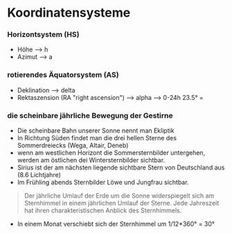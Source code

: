 # Koordinatensysteme

### Horizontsystem (HS)

* Höhe --> h
* Azimut --> a


### rotierendes Äquatorsystem (AS)

* Deklination --> delta
* Rektaszension (RA "right ascension") --> alpha --> 0-24h
23.5° = 


### die scheinbare jährliche Bewegung der Gestirne

* Die scheinbare Bahn unserer Sonne nennt man Ekliptik
* In Richtung Süden findet man die drei hellen Sterne des Sommerdreiecks (Wega, Altair, Deneb)
* wenn am westlichen Horizont die Sommersternbilder untergehen, werden am östlichen dei Wintersternbilder sichtbar.
* Sirius ist der am nächsten liegende sichtbare Stern von Deutschland aus (8.6 Lichtjahre)
* Im Frühling abends Sternbilder Löwe und Jungfrau sichtbar.

> Der jährliche Umlauf der Erde um die Sonne widerspiegelt sich am Sternhimmel in einem jährlichen Umlauf der Sterne.
> Jede Jahreszeit hat ihren charakteristischen Anblick des Sternhimmels.

* In einem Monat verschiebt sich der Sternhimmel um 1/12*360° = 30°

